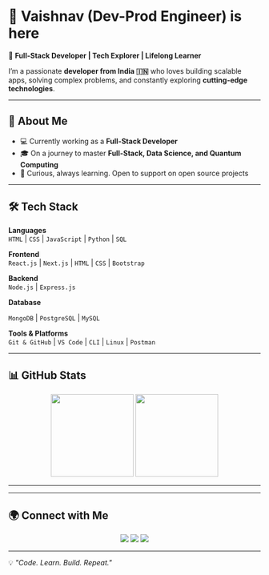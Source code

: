 # 👋 Vaishnav (Dev-Prod Engineer) is here   

🚀 **Full-Stack Developer | Tech Explorer | Lifelong Learner**  

I’m a passionate **developer from India 🇮🇳** who loves building scalable apps, solving complex problems, and constantly exploring **cutting-edge technologies**.  

---

## 🌟 About Me  
- 💻 Currently working as a **Full-Stack Developer**
- 🎓 On a journey to master **Full-Stack, Data Science, and Quantum Computing**
- 🌱 Curious, always learning. Open to support on open source projects

---

## 🛠️ Tech Stack  

**Languages**  
`HTML` | `CSS` | `JavaScript` | `Python` | `SQL`  

**Frontend**  
`React.js` | `Next.js` | `HTML` | `CSS` | `Bootstrap`  

**Backend**  
`Node.js` | `Express.js` 

**Database**

`MongoDB` | `PostgreSQL` | `MySQL`  

**Tools & Platforms**  
`Git & GitHub` | `VS Code` | `CLI` | `Linux` | `Postman`  

---

## 📊 GitHub Stats  

<p align="center">
  <img src="https://github-readme-stats.vercel.app/api?username=vaishnavnishanth3&show_icons=true&theme=radical" height="165">
  <img src="https://github-readme-stats.vercel.app/api/top-langs/?username=vaishnavnishanth3&layout=compact&theme=radical" height="165">
</p>  

---

<!--## 🚀 Featured Projects  

🔹 [**Multi-User PDF Upload System**](#) – A **React + Node.js + MongoDB** project with user/admin logins and PDF uploads.
🔹 [**Org Management Portal**](#) – Website with secure secretary logins, file handling, and modern UI.  -->

---

## 🌍 Connect with Me  

<p align="center">
  <a href="https://www.linkedin.com/in/vaishnavnishanthav"><img src="https://img.shields.io/badge/-Vaishnav%20Nishanth-blue?style=flat&logo=Linkedin&logoColor=white"/></a>
  <a href="mailto:vaishnavnishanth3@gmail.com"><img src="https://img.shields.io/badge/-Email%20Me-c14438?style=flat&logo=Gmail&logoColor=white"/></a>
  <a href="https://github.com/vaishnavnishanth3"><img src="https://img.shields.io/badge/-GitHub-181717?style=flat&logo=github&logoColor=white"/></a>
</p>  

---

💡 *"Code. Learn. Build. Repeat."*  
